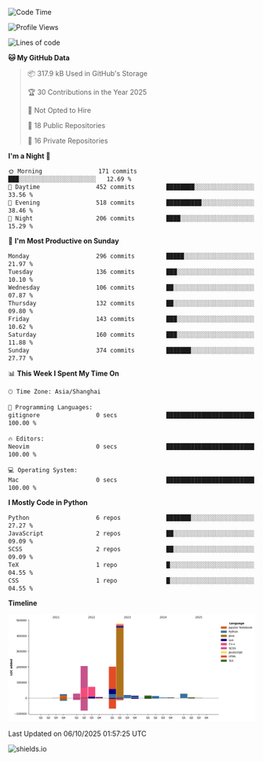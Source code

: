 <!--START_SECTION:waka-->
![Code Time](http://img.shields.io/badge/Code%20Time-438%20hrs-blue)

![Profile Views](http://img.shields.io/badge/Profile%20Views-8-blue)

![Lines of code](https://img.shields.io/badge/From%20Hello%20World%20I%27ve%20Written-1.1%20million%20lines%20of%20code-blue)

**🐱 My GitHub Data** 

> 📦 317.9 kB Used in GitHub's Storage 
 > 
> 🏆 30 Contributions in the Year 2025
 > 
> 🚫 Not Opted to Hire
 > 
> 📜 18 Public Repositories 
 > 
> 🔑 16 Private Repositories 
 > 
**I'm a Night 🦉** 

```text
🌞 Morning                171 commits         ███░░░░░░░░░░░░░░░░░░░░░░   12.69 % 
🌆 Daytime                452 commits         ████████░░░░░░░░░░░░░░░░░   33.56 % 
🌃 Evening                518 commits         ██████████░░░░░░░░░░░░░░░   38.46 % 
🌙 Night                  206 commits         ████░░░░░░░░░░░░░░░░░░░░░   15.29 % 
```
📅 **I'm Most Productive on Sunday** 

```text
Monday                   296 commits         █████░░░░░░░░░░░░░░░░░░░░   21.97 % 
Tuesday                  136 commits         ███░░░░░░░░░░░░░░░░░░░░░░   10.10 % 
Wednesday                106 commits         ██░░░░░░░░░░░░░░░░░░░░░░░   07.87 % 
Thursday                 132 commits         ██░░░░░░░░░░░░░░░░░░░░░░░   09.80 % 
Friday                   143 commits         ███░░░░░░░░░░░░░░░░░░░░░░   10.62 % 
Saturday                 160 commits         ███░░░░░░░░░░░░░░░░░░░░░░   11.88 % 
Sunday                   374 commits         ███████░░░░░░░░░░░░░░░░░░   27.77 % 
```


📊 **This Week I Spent My Time On** 

```text
🕑︎ Time Zone: Asia/Shanghai

💬 Programming Languages: 
gitignore                0 secs              █████████████████████████   100.00 % 

🔥 Editors: 
Neovim                   0 secs              █████████████████████████   100.00 % 

💻 Operating System: 
Mac                      0 secs              █████████████████████████   100.00 % 
```

**I Mostly Code in Python** 

```text
Python                   6 repos             ███████░░░░░░░░░░░░░░░░░░   27.27 % 
JavaScript               2 repos             ██░░░░░░░░░░░░░░░░░░░░░░░   09.09 % 
SCSS                     2 repos             ██░░░░░░░░░░░░░░░░░░░░░░░   09.09 % 
TeX                      1 repo              █░░░░░░░░░░░░░░░░░░░░░░░░   04.55 % 
CSS                      1 repo              █░░░░░░░░░░░░░░░░░░░░░░░░   04.55 % 
```



**Timeline**

![Lines of Code chart](https://raw.githubusercontent.com/kopp4/kopp4/main/assets/bar_graph.png)


 Last Updated on 06/10/2025 01:57:25 UTC
<!--END_SECTION:waka-->
![shields.io](https://img.shields.io/github/commit-activity/w/kopp4/kopp4?color=g&label=abusing%20bot&style=flat-square)

